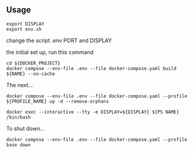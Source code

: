 ## Usage
```
export DISPLAY
export env.sh
```

change the script .env PORT and DISPLAY

the initial set up, run this command

```
cd ${DOCKER_PROJECT}
docker compose --env-file .env --file docker-compose.yaml build ${NAME} --no-cache
```

The next...
```
docker compose --env-file .env --file docker-compose.yaml --profile ${PROFILE_NAME} up -d --remove-orphans
```
```
docker exec --interactive --tty -e DISPLAY=${DISPLAY} ${PS NAME} /bin/bash
```

To shut down...
```
docker compose --env-file .env --file docker-compose.yaml --profile base down
```